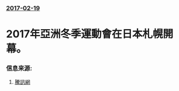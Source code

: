 ### [2017-02-19](/news/2017/02/19/index.md)

##### 
# 2017年亞洲冬季運動會在日本札幌開幕。 




### 信息来源:

1. [騰訊網](http://sports.qq.com/a/20170219/034549.htm)
